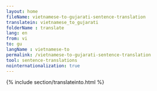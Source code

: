 ```yaml
---
layout: home
fileName: vietnamese-to-gujarati-sentence-translation
translatein: vietnamese_to_gujarati
folderName : translate
lang: en
from: vi
to: gu
langName : vietnamese-to
permalink: /vietnamese-to-gujarati-sentence-translation
tool: sentence-translations
nointernationalization: true
---
```

{% include section/translateinto.html %}
